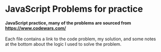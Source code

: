 # JavaScript Problems for practice

#### JavaScript practice, many of the problems are sourced from https://www.codewars.com/
Each file contains a link to the code problem, my solution, and some notes at the bottom about the logic I used to solve the problem.
